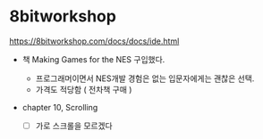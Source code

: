 
# 8bitworkshop

https://8bitworkshop.com/docs/docs/ide.html 

- 책 Making Games for the NES 구입했다.
  * 프로그래머이면서 NES개발 경험은 없는 입문자에게는 괜찮은 선택.
  * 가격도 적당함 ( 전차책 구매 )
 
  
- chapter 10, Scrolling
  * [ ] 가로 스크롤을 모르겠다 

